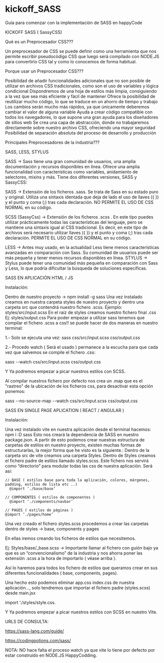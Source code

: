 # kickoff_SASS
Guía para comenzar con la implementación de SASS en happyCode


KICKOFF SASS ( SassyCSS)



Qué es un Preprocesador CSS???

Un preprocesador de CSS se puede definir como una herramienta que nos permite escribir pseudocódigo CSS que luego será compilado con NODE.JS para convertirlo CSS tal y como lo conocemos de forma habitual.

Porque usar un Preprocesador CSS???

Posibilidad de añadir funcionalidades adicionales que no son posible de utilizar en archivos CSS tradicionales, como son el uso de variables y lógica condicional
Dispondremos de una hoja de estilos más limpia, consiguiendo a la vez que sea más eficiente y fácil de mantener
Ofrece la posibilidad de reutilizar mucho código, lo que se traduce en un ahorro de tiempo y trabajo
Los cambios serán mucho más rápidos, ya que únicamente deberemos cambiar el valor de alguna variable
Ayuda a crear código compatible con todos los navegadores, lo que supone una gran ayuda para los diseñadores de sitios web
Se crea una capa de abstracción, donde no trabajaremos directamente sobre nuestro archivo CSS, ofreciendo una mayor seguridad
Posibilidad de separación absoluta del proceso de desarrollo y producción


Principales Preprocesadores de la industria???

SASS, LESS, STYLUS

SASS → Sass tiene una gran comunidad de usuarios, una amplia documentación y recursos disponibles en línea. Ofrece una amplia funcionalidad con características como variables, anidamiento de selectores, mixins y más.
Tiene dos diferentes versiones, SASS y SassyCSS:

SASS → Extensión de los ficheros .sass. Se trata de Sass en su estado puro y original. Utiliza una sintaxis identada que deja de lado el uso de llaves ({ }) y el punto y coma (;) tras cada declaración. NO PERMITE EL USO DE CSS NORMAL en su código.
 
SCSS (SassyCss) → Extensión de los ficheros .scss . En este tipo puedes utilizar prácticamente todas las características del lenguaje, pero se mantiene una sintaxis igual al CSS tradicional. Es decir, en este tipo de archivos será necesario utilizar llaves ({ }) y el punto y coma (;) tras cada declaración. PERMITE EL USO DE CSS NORMAL en su código.

LESS → Antes muy usado, en la actualidad Less tiene menos características avanzadas en comparación con Sass. Su comunidad de usuarios puede ser más pequeña y tener menos recursos disponibles en línea.
STYLUS → Stylus puede tener una comunidad más pequeña en comparación con Sass y Less, lo que podría dificultar la búsqueda de soluciones específicas.


SASS EN APLICACIÓN HTML / JS

Instalación:

Dentro de nuestro proyecto → npm install -g sass
Una vez instalado creamos en nuestra carpeta styles de nuestro proyecto y dentro una carpeta src que contendrá nuestro fichero .scss.
Ejemplo: styles/src/input.scss
En el raíz de styles creamos nuestro fichero final .css
Ej: styles/output.css
Para poder empezar a utilizar sass tenemos que compilar el fichero .scss a css!! se puede hacer de dos maneras en nuestro terminal:

1.- Solo se ejecuta una vez: sass css/src/input.scss css/output.css 

2.- Procedo watch ( Será el usado ) permanece a la escucha para que cada vez que salvemos se compile el fichero .css: 

sass --watch css/src/input.scss css/output.css

Y Ya podremos empezar a picar nuestros estilos con SCSS.

Al compilar nuestros fichero por defecto nos crea un .map que es el "rastreo" de la ubicación de los ficheros css, para desactivar esta opción ponemos:

sass --no-source-map --watch css/src/input.scss css/output.css

SASS EN SINGLE PAGE APLICATION ( REACT / ANGULAR )

Instalación:

Una vez instalado vite en nuestra aplicación desde el terminal hacemos:
npm i :D sass
Esto nos creará la dependencia de SASS en nuestro package.json.
A partir de esto podemos crear nuestras estructura de carpetas de estilos en nuestro proyecto, existen muchas formas de estructurarlas, la mejor forma que he visto es la siguiente.:
Dentro de la carpeta src de vite creamos una carpeta Styles.
Dentro de Styles creamos el fichero padre de estilos llamado styles.scss. Este fichero nos servirá como “directorio” para modular todas las css de nuestra aplicación. Será asi:

	// BASE ( estilos base para toda la aplicación, colores, márgenes, padding, estilos de lista etc ..)
	  @import ‘./base/base’
	
	// COMPONENTES ( estilos de componentes )
	  @import ‘./components/navbar’
   
	// PAGES ( estilos de páginas )
    @import ‘./pages/home’


Una vez creado el fichero styles.scss procedemos a crear las carpetas dentro de styles → base, components y pages

En ellas iremos creando los ficheros de estilos que necesitemos.

Ej: Styles/base/_base.scss → Importante llamar al fichero con guión bajo ya que es un “convencionalismo” de la industria y nos ahorra poner las extensión .scss a la hora de importarlo ( véase arriba ).

Así lo haremos para todos los fichero de estilos que queramos crear en sus diferentes funcionalidades ( base, components, pages).


Una hecho esto podemos eliminar app.css index.css de nuestra aplicación…, solo tendremos que importar el fichero padre (styles.scss) desde main.jsx

import ‘./styles/style.css.


Y Ya podremos empezar a picar nuestros estilos con SCSS en nuestro Vite.

URLS DE CONSULTA:

https://sass-lang.com/guide/

https://codingpotions.com/sass/


NOTA: NO hace falta el proceso watch ya que vite lo tiene por defecto por estar construido en NODE.JS
HappyCodding.




